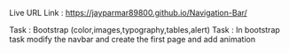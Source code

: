 Live URL Link : https://jayparmar89800.github.io/Navigation-Bar/

Task : Bootstrap (color,images,typography,tables,alert)
Task : In bootstrap task modify the navbar and create the first page and add animation 